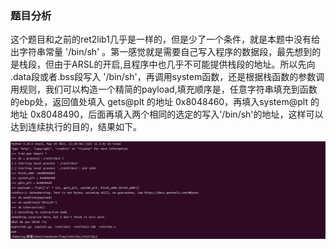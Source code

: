 ### 题目分析

这个题目和之前的ret2lib1几乎是一样的，但是少了一个条件，就是本题中没有给出字符串常量 '/bin/sh' 。第一感觉就是需要自己写入程序的数据段，最先想到的是栈段，但由于ARSL的开启,且程序中也几乎不可能提供栈段的地址。所以先向 .data段或者.bss段写入 '/bin/sh'，再调用system函数，还是根据栈函数的参数调用规则，我们可以构造一个精简的payload,填充顺序是，任意字符串填充到函数的ebp处，返回值处填入 gets@plt 的地址 0x8048460，再填入system@plt 的地址 0x8048490，后面再填入两个相同的选定的写入'/bin/sh'的地址，这样可以达到连续执行的目的，结果如下。

![](./01.PNG)
